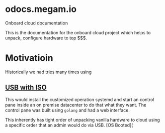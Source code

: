 # odocs.megam.io
Onboard cloud documentation

This is the documentation for the onboard cloud project which helps to unpack, configure hardware to top $$$.

# Motivatioin

Historically we had tries many times using 
## [USB with ISO](https://github.com/megamsys/gitpackager/tree/master/megdc/usb) 

This would install the customized operation systemd and start an control pane inside an
on premise datacenter to do that what they want. The control pane was built using `golang` and had a web interface. 

This inherently has tight order of unpacking vanilla hardware to cloud using a specific order that an admin would do via USB.
[OS Booted](


